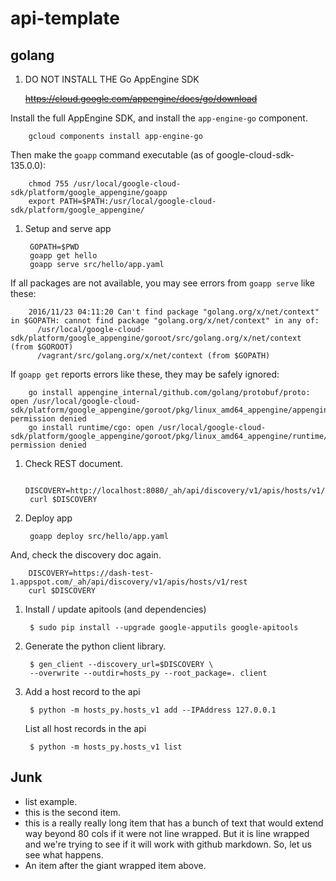 # api-template

## golang

1. DO NOT INSTALL THE Go AppEngine SDK

   <strike>https://cloud.google.com/appengine/docs/go/download</strike>

  Install the full AppEngine SDK, and install the `app-engine-go` component.

        gcloud components install app-engine-go

  Then make the `goapp` command executable (as of google-cloud-sdk-135.0.0):

        chmod 755 /usr/local/google-cloud-sdk/platform/google_appengine/goapp 
        export PATH=$PATH:/usr/local/google-cloud-sdk/platform/google_appengine/

1. Setup and serve app

        GOPATH=$PWD
        goapp get hello
        goapp serve src/hello/app.yaml

  If all packages are not available, you may see errors from `goapp serve` like these:

        2016/11/23 04:11:20 Can't find package "golang.org/x/net/context" in $GOPATH: cannot find package "golang.org/x/net/context" in any of:
          /usr/local/google-cloud-sdk/platform/google_appengine/goroot/src/golang.org/x/net/context (from $GOROOT)
          /vagrant/src/golang.org/x/net/context (from $GOPATH)

  If `goapp get` reports errors like these, they may be safely ignored:

        go install appengine_internal/github.com/golang/protobuf/proto: open /usr/local/google-cloud-sdk/platform/google_appengine/goroot/pkg/linux_amd64_appengine/appengine_internal/github.com/golang/protobuf/proto.a: permission denied
        go install runtime/cgo: open /usr/local/google-cloud-sdk/platform/google_appengine/goroot/pkg/linux_amd64_appengine/runtime/cgo.a: permission denied

1. Check REST document.

        DISCOVERY=http://localhost:8080/_ah/api/discovery/v1/apis/hosts/v1/rest
        curl $DISCOVERY

1. Deploy app

        goapp deploy src/hello/app.yaml
 
  And, check the discovery doc again.

        DISCOVERY=https://dash-test-1.appspot.com/_ah/api/discovery/v1/apis/hosts/v1/rest
        curl $DISCOVERY

1. Install / update apitools (and dependencies)

        $ sudo pip install --upgrade google-apputils google-apitools

1. Generate the python client library.

        $ gen_client --discovery_url=$DISCOVERY \
	    --overwrite --outdir=hosts_py --root_package=. client

1. Add a host record to the api

        $ python -m hosts_py.hosts_v1 add --IPAddress 127.0.0.1

   List all host records in the api

        $ python -m hosts_py.hosts_v1 list


## Junk

* list example.
* this is the second item.
* this is a really really long item that has a bunch of text that would extend
  way beyond 80 cols if it were not line wrapped. But it is line wrapped and
  we're trying to see if it will work with github markdown. So, let us see what
  happens.
* An item after the giant wrapped item above.

